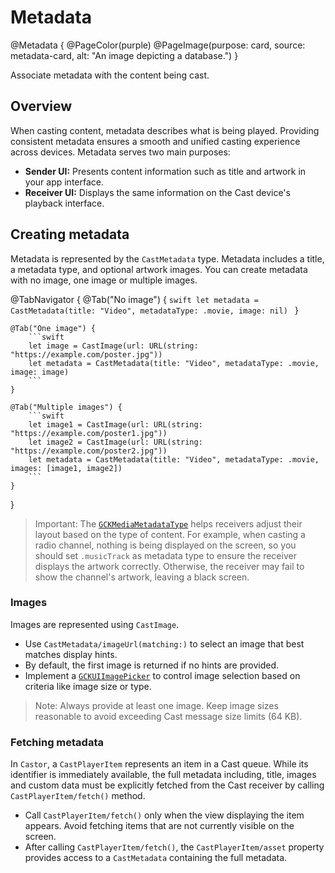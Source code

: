 # Metadata

@Metadata {
    @PageColor(purple)
    @PageImage(purpose: card, source: metadata-card, alt: "An image depicting a database.")
}

Associate metadata with the content being cast.

## Overview

When casting content, metadata describes what is being played. Providing consistent metadata ensures a smooth and unified casting experience across devices. Metadata serves two main purposes:

- **Sender UI:** Presents content information such as title and artwork in your app interface.
- **Receiver UI:** Displays the same information on the Cast device's playback interface.

## Creating metadata

Metadata is represented by the ``CastMetadata`` type. Metadata includes a title, a metadata type, and optional artwork images. You can create metadata with no image, one image or multiple images.

@TabNavigator {
    @Tab("No image") {
        ```swift
        let metadata = CastMetadata(title: "Video", metadataType: .movie, image: nil)
        ```
    }

    @Tab("One image") {
        ```swift
        let image = CastImage(url: URL(string: "https://example.com/poster.jpg"))
        let metadata = CastMetadata(title: "Video", metadataType: .movie, image: image)
        ```
    }

    @Tab("Multiple images") {
        ```swift
        let image1 = CastImage(url: URL(string: "https://example.com/poster1.jpg"))
        let image2 = CastImage(url: URL(string: "https://example.com/poster2.jpg"))
        let metadata = CastMetadata(title: "Video", metadataType: .movie, images: [image1, image2])
        ```
    }
}

> Important: The [`GCKMediaMetadataType`](https://developers.google.com/cast/docs/reference/ios/g_c_k_media_metadata_8h#a24f7de80a98dfc6f8626c01167a97a6a) helps receivers adjust their layout based on the type of content. For example, when casting a radio channel, nothing is being displayed on the screen, so you should set `.musicTrack` as metadata type to ensure the receiver displays the artwork correctly. Otherwise, the receiver may fail to show the channel's artwork, leaving a black screen.

### Images

Images are represented using ``CastImage``.

- Use ``CastMetadata/imageUrl(matching:)`` to select an image that best matches display hints.
- By default, the first image is returned if no hints are provided.
- Implement a [`GCKUIImagePicker`](https://developers.google.com/cast/docs/reference/ios/protocol_g_c_k_u_i_image_picker-p?hl=en) to control image selection based on criteria like image size or type.

> Note: Always provide at least one image. Keep image sizes reasonable to avoid exceeding Cast message size limits (64 KB).

### Fetching metadata

In ``Castor``, a ``CastPlayerItem`` represents an item in a Cast queue. While its identifier is immediately available, the full metadata including, title, images and custom data must be explicitly fetched from the Cast receiver by calling ``CastPlayerItem/fetch()`` method.

- Call ``CastPlayerItem/fetch()`` only when the view displaying the item appears. Avoid fetching items that are not currently visible on the screen.
- After calling ``CastPlayerItem/fetch()``, the ``CastPlayerItem/asset`` property provides access to a ``CastMetadata`` containing the full metadata.
